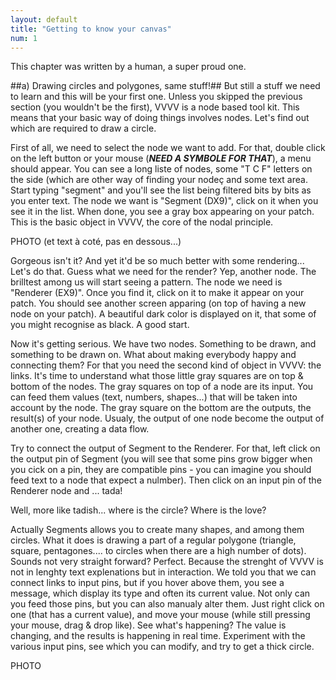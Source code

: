 ```yaml
---
layout: default
title: "Getting to know your canvas"
num: 1
---
```


This chapter was written by a human, a super proud one.

##a) Drawing circles and polygones, same stuff!##
But still a stuff we need to learn and this will be your first one. Unless you skipped the previous section (you wouldn't be the first), VVVV is a node based tool kit. This means that your basic way of doing things involves nodes. Let's find out which are required to draw a circle.

First of all, we need to select the node we want to add. For that, double click on the left button or your mouse (***NEED A SYMBOLE FOR THAT***), a menu should appear. You can see a long liste of nodes, some "T C F" letters on the side (which are other way of finding your nodeç and some text area. Start typing "segment" and you'll see the list being filtered bits by bits as you enter text. The node we want is "Segment (DX9)", click on it when you see it in the list. When done, you see a gray box appearing on your patch. This is the basic object in VVVV, the core of the nodal principle.

PHOTO (et text à coté, pas en dessous...)

Gorgeous isn't it? And yet it'd be so much better with some rendering... Let's do that. Guess what we need for the render? Yep, another node. The brilltest among us will start seeing a pattern. The node we need is "Renderer (EX9)". Once you find it, click on it to make it appear on your patch. You should see another screen apparing (on top of having a new node on your patch). A beautiful dark color is displayed on it, that some of you might recognise as black. A good start.

Now it's getting serious. We have two nodes. Something to be drawn, and something to be drawn on. What about making everybody happy and connecting them? For that you need the second kind of object in VVVV: the links. It's time to understand what those little gray squares are on top & bottom of the nodes. The gray squares on top of a node are its input. You can feed them values (text, numbers, shapes...) that will be taken into account by the node. The gray square on the bottom are the outputs, the result(s) of your node. Usualy, the output of one node become the output of another one, creating a data flow.

Try to connect the output of Segment to the Renderer. For that, left click on the output pin of Segment (you will see that some pins grow bigger when you cick on a pin, they are compatible pins - you can imagine you should feed text to a node that expect a nulmber). Then click on an input pin of the Renderer node and ... tada!

Well, more like tadish... where is the circle? Where is the love?

Actually Segments allows you to create many shapes, and among them circles. What it does is drawing a part of a regular polygone (triangle, square, pentagones.... to circles when there are a high number of dots). Sounds not very straight forward? Perfect. Because the strenght of VVVV is not in lenghty text explenations but in interaction. We told you that we can connect links to input pins, but if you hover above them, you see a message, which display its type and often its current value. Not only can you feed those pins, but you can also manualy alter them. Just right click on one (that has a current value), and move your mouse (while still pressing your mouse, drag & drop like). See what's happening? The value is changing, and the results is happening in real time. Experiment with the various input pins, see which you can modify, and try to get a thick circle.

PHOTO

